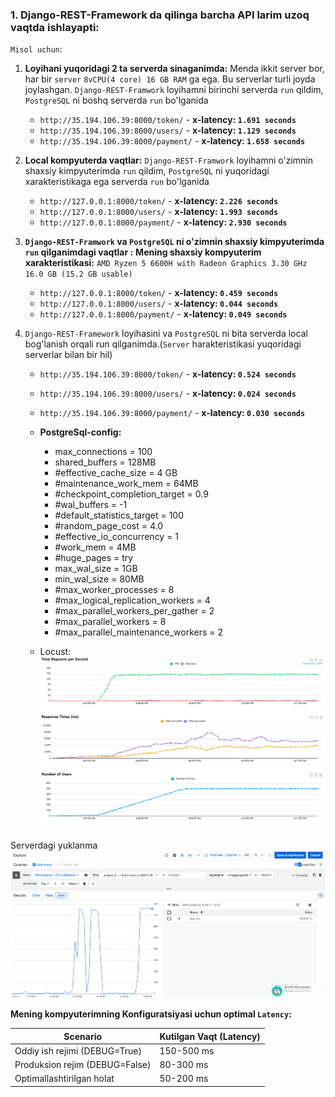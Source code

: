 ### 1. Django-REST-Framework da qilinga barcha API larim uzoq vaqtda ishlayapti:



`Misol uchun`:

1. **Loyihani yuqoridagi 2 ta serverda sinaganimda:**
   Menda ikkit server bor, har bir `server` `8vCPU(4 core) 16 GB RAM` ga ega. Bu serverlar turli joyda joylashgan.
   `Django-REST-Framwork` loyihamni birinchi serverda `run` qildim, `PostgreSQL` ni boshq serverda `run` bo'lganida
   - `http://35.194.106.39:8000/token/` - **x-latency: `1.691 seconds`**
   - `http://35.194.106.39:8000/users/` - **x-latency: `1.129 seconds`**
   - `http://35.194.106.39:8000/payment/` - **x-latency: `1.658 seconds`**

2. **Local kompyuterda vaqtlar:**
   `Django-REST-Framwork` loyihamni o'zimnin shaxsiy kimpyuterimda `run` qildim, `PostgreSQL` ni yuqoridagi xarakteristikaga ega serverda `run` bo'lganida 
   - `http://127.0.0.1:8000/token/` - **x-latency: `2.226 seconds`**
   - `http://127.0.0.1:8000/users/` - **x-latency: `1.993 seconds`**
   - `http://127.0.0.1:8000/payment/` - **x-latency: `2.930 seconds`**

3. **`Django-REST-Framwork` va `PostgreSQL` ni o'zimnin shaxsiy kimpyuterimda `run` qilganimdagi vaqtlar :**
  **Mening shaxsiy kompyuterim xarakteristikasi:** `AMD Ryzen 5 6600H with Radeon Graphics 3.30 GHz` `16.0 GB (15.2 GB usable)`
   - `http://127.0.0.1:8000/token/` - **x-latency: `0.459 seconds`**
   - `http://127.0.0.1:8000/users/` - **x-latency: `0.044 seconds`**
   - `http://127.0.0.1:8000/payment/` - **x-latency: `0.049 seconds`**
4. `Django-REST-Framework` loyihasini va `PostgreSQL` ni bita serverda local bog'lanish orqali run qilganimda.(`Server` harakteristikasi yuqoridagi serverlar bilan bir hil)
   - `http://35.194.106.39:8000/token/` - **x-latency: `0.524 seconds`**
   - `http://35.194.106.39:8000/users/` - **x-latency: `0.024 seconds`**
   - `http://35.194.106.39:8000/payment/` - **x-latency: `0.030 seconds`**
   -  **PostgreSql-config:**
       - max_connections = 100
       - shared_buffers = 128MB 
       - #effective_cache_size = 4 GB
       - #maintenance_work_mem = 64MB
       - #checkpoint_completion_target = 0.9 
       - #wal_buffers = -1 
       - #default_statistics_target = 100 
       - #random_page_cost = 4.0 
       - #effective_io_concurrency = 1 
       - #work_mem = 4MB   
       - #huge_pages = try  
       - max_wal_size = 1GB
       - min_wal_size = 80MB 
       - #max_worker_processes = 8
       - #max_logical_replication_workers = 4 
       - #max_parallel_workers_per_gather = 2 
       - #max_parallel_workers = 8
       - #max_parallel_maintenance_workers = 2
 
   - Locust:
     ![](images/locust_4.png)

Serverdagi yuklanma
![Serverdagi yuklanma](images/server-yuklama.png)




**Mening kompyuterimning Konfiguratsiyasi uchun optimal `Latency`:**

| Scenario                       | Kutilgan Vaqt (Latency) |
|--------------------------------|-------------------------|
| Oddiy ish rejimi (DEBUG=True)  | 150-500 ms              |
| Produksion rejim (DEBUG=False) | 80-300 ms               |
| Optimallashtirilgan holat      | 50-200 ms               |





































































































